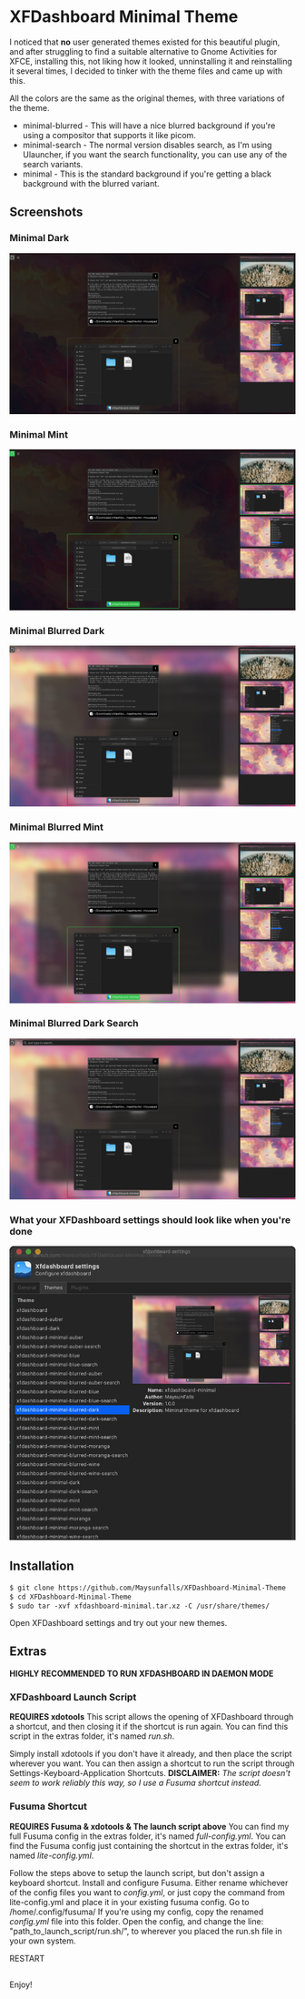 # XFDashboard Minimal Theme

I noticed that **no** user generated themes existed for this beautiful plugin, and after struggling to find a suitable alternative to Gnome Activities for XFCE, installing this, not liking how it looked, unninstalling it and reinstalling it several times, I decided to tinker with the theme files and came up with this.

All the colors are the same as the original themes, with three variations of the theme.
- minimal-blurred - This will have a nice blurred background if you're using a compositor that supports it like picom.
- minimal-search - The normal version disables search, as I'm using Ulauncher, if you want the search functionality, you can use any of the search variants.
- minimal - This is the standard background if you're getting a black background with the blurred variant.

## Screenshots
### Minimal Dark
![minimal-dark](screenshots/minimal-dark.png)

### Minimal Mint
![minimal-mint](screenshots/minimal-mint.png)

### Minimal Blurred Dark
![minimal-blurred-dark](screenshots/minimal-blurred-dark.png)

### Minimal Blurred Mint
![minimal-blurred-mint](screenshots/minimal-blurred-mint.png)

### Minimal Blurred Dark Search
![minimal-blurred-dark-search](screenshots/minimal-blurred-dark-search.png)

### What your XFDashboard settings should look like when you're done
![settings](screenshots/settings.png)

## Installation
```
$ git clone https://github.com/Maysunfalls/XFDashboard-Minimal-Theme
$ cd XFDashboard-Minimal-Theme
$ sudo tar -xvf xfdashboard-minimal.tar.xz -C /usr/share/themes/
```
Open XFDashboard settings and try out your new themes.

## Extras
**HIGHLY RECOMMENDED TO RUN XFDASHBOARD IN DAEMON MODE**
### XFDashboard Launch Script
**REQUIRES xdotools**
This script allows the opening of XFDashboard through a shortcut, and then closing it if the shortcut is run again.
You can find this script in the extras folder, it's named *run.sh*.

Simply install xdotools if you don't have it already, and then place the script wherever you want. You can then assign a shortcut to run the script through Settings-Keyboard-Application Shortcuts. **DISCLAIMER:** *The script doesn't seem to work reliably this way, so I use a Fusuma shortcut instead.*

### Fusuma Shortcut
**REQUIRES Fusuma & xdotools & The launch script above**
You can find my full Fusuma config in the extras folder, it's named *full-config.yml*.
You can find the Fusuma config just containing the shortcut in the extras folder, it's named *lite-config.yml*.

Follow the steps above to setup the launch script, but don't assign a keyboard shortcut. Install and configure Fusuma. Either rename whichever of the config files you want to *config.yml*, or just copy the command from lite-config.yml and place it in your existing fusuma config. Go to /home/.config/fusuma/ If you're using my config, copy the renamed *config.yml* file into this folder. Open the config, and change the line: "path_to_launch_script/run.sh/", to wherever you placed the run.sh file in your own system. 

RESTART

##
Enjoy!